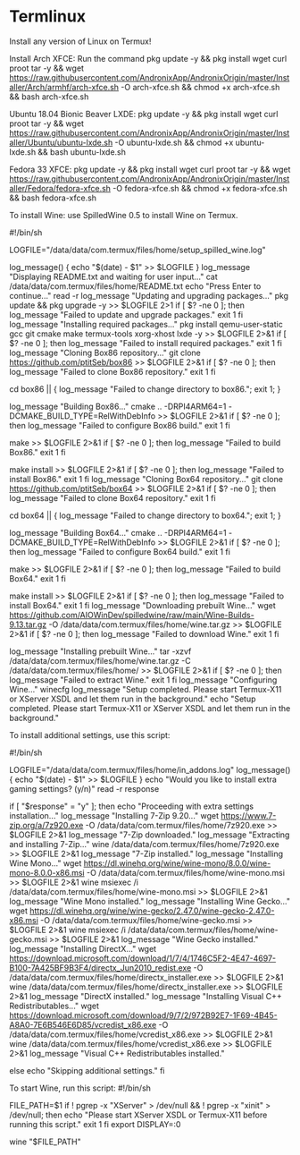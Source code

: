 # Termlinux
Install any version of Linux on Termux! 



Install Arch XFCE: Run the command pkg update -y && pkg install wget curl proot tar -y && wget https://raw.githubusercontent.com/AndronixApp/AndronixOrigin/master/Installer/Arch/armhf/arch-xfce.sh -O arch-xfce.sh && chmod +x arch-xfce.sh && bash arch-xfce.sh 





Ubuntu 18.04 Bionic Beaver LXDE: pkg update -y && pkg install wget curl proot tar -y && wget https://raw.githubusercontent.com/AndronixApp/AndronixOrigin/master/Installer/Ubuntu/ubuntu-lxde.sh -O ubuntu-lxde.sh && chmod +x ubuntu-lxde.sh && bash ubuntu-lxde.sh




Fedora 33 XFCE: pkg update -y && pkg install wget curl proot tar -y && wget https://raw.githubusercontent.com/AndronixApp/AndronixOrigin/master/Installer/Fedora/fedora-xfce.sh -O fedora-xfce.sh && chmod +x fedora-xfce.sh && bash fedora-xfce.sh







To install Wine: use SpilledWine 0.5 to install Wine on Termux. 

#!/bin/sh

LOGFILE="/data/data/com.termux/files/home/setup_spilled_wine.log"

log_message() {
    echo "$(date) - $1" >> $LOGFILE
}
log_message "Displaying README.txt and waiting for user input..."
cat /data/data/com.termux/files/home/README.txt
echo "Press Enter to continue..."
read -r
log_message "Updating and upgrading packages..."
pkg update && pkg upgrade -y >> $LOGFILE 2>1
if [ $? -ne 0 ]; then
    log_message "Failed to update and upgrade packages."
    exit 1
fi
log_message "Installing required packages..."
pkg install qemu-user-static gcc git cmake make termux-tools xorg-xhost lxde -y >> $LOGFILE 2>&1
if [ $? -ne 0 ]; then
    log_message "Failed to install required packages."
    exit 1
fi
log_message "Cloning Box86 repository..."
git clone https://github.com/ptitSeb/box86 >> $LOGFILE 2>&1
if [ $? -ne 0 ]; then
    log_message "Failed to clone Box86 repository."
    exit 1
fi

cd box86 || { log_message "Failed to change directory to box86."; exit 1; }

log_message "Building Box86..."
cmake .. -DRPI4ARM64=1 -DCMAKE_BUILD_TYPE=RelWithDebInfo >> $LOGFILE 2>&1
if [ $? -ne 0 ]; then
    log_message "Failed to configure Box86 build."
    exit 1
fi

make >> $LOGFILE 2>&1
if [ $? -ne 0 ]; then
    log_message "Failed to build Box86."
    exit 1
fi

make install >> $LOGFILE 2>&1
if [ $? -ne 0 ]; then
    log_message "Failed to install Box86."
    exit 1
fi
log_message "Cloning Box64 repository..."
git clone https://github.com/ptitSeb/box64 >> $LOGFILE 2>&1
if [ $? -ne 0 ]; then
    log_message "Failed to clone Box64 repository."
    exit 1
fi

cd box64 || { log_message "Failed to change directory to box64."; exit 1; }

log_message "Building Box64..."
cmake .. -DRPI4ARM64=1 -DCMAKE_BUILD_TYPE=RelWithDebInfo >> $LOGFILE 2>&1
if [ $? -ne 0 ]; then
    log_message "Failed to configure Box64 build."
    exit 1
fi

make >> $LOGFILE 2>&1
if [ $? -ne 0 ]; then
    log_message "Failed to build Box64."
    exit 1
fi

make install >> $LOGFILE 2>&1
if [ $? -ne 0 ]; then
    log_message "Failed to install Box64."
    exit 1
fi
log_message "Downloading prebuilt Wine..."
wget https://github.com/AIOWinDev/spilledwine/raw/main/Wine-Builds-9.13.tar.gz -O /data/data/com.termux/files/home/wine.tar.gz >> $LOGFILE 2>&1
if [ $? -ne 0 ]; then
    log_message "Failed to download Wine."
    exit 1
fi

log_message "Installing prebuilt Wine..."
tar -xzvf /data/data/com.termux/files/home/wine.tar.gz -C /data/data/com.termux/files/home/ >> $LOGFILE 2>&1
if [ $? -ne 0 ]; then
    log_message "Failed to extract Wine."
    exit 1
fi
log_message "Configuring Wine..."
winecfg
log_message "Setup completed. Please start Termux-X11 or XServer XSDL and let them run in the background."
echo "Setup completed. Please start Termux-X11 or XServer XSDL and let them run in the background."


To install additional settings, use this script: 


#!/bin/sh

LOGFILE="/data/data/com.termux/files/home/in_addons.log"
log_message() {
    echo "$(date) - $1" >> $LOGFILE
}
echo "Would you like to install extra gaming settings? (y/n)"
read -r response

if [ "$response" = "y" ]; then
    echo "Proceeding with extra settings installation..."
    log_message "Installing 7-Zip 9.20..."
    wget https://www.7-zip.org/a/7z920.exe -O /data/data/com.termux/files/home/7z920.exe >> $LOGFILE 2>&1
    log_message "7-Zip downloaded."
    log_message "Extracting and installing 7-Zip..."
    wine /data/data/com.termux/files/home/7z920.exe >> $LOGFILE 2>&1
    log_message "7-Zip installed."
    log_message "Installing Wine Mono..."
    wget https://dl.winehq.org/wine/wine-mono/8.0.0/wine-mono-8.0.0-x86.msi -O /data/data/com.termux/files/home/wine-mono.msi >> $LOGFILE 2>&1
    wine msiexec /i /data/data/com.termux/files/home/wine-mono.msi >> $LOGFILE 2>&1
    log_message "Wine Mono installed."
    log_message "Installing Wine Gecko..."
    wget https://dl.winehq.org/wine/wine-gecko/2.47.0/wine-gecko-2.47.0-x86.msi -O /data/data/com.termux/files/home/wine-gecko.msi >> $LOGFILE 2>&1
    wine msiexec /i /data/data/com.termux/files/home/wine-gecko.msi >> $LOGFILE 2>&1
    log_message "Wine Gecko installed."
    log_message "Installing DirectX..."
    wget https://download.microsoft.com/download/1/7/4/1746C5F2-4E47-4697-B100-7A425BF9B3F4/directx_Jun2010_redist.exe -O /data/data/com.termux/files/home/directx_installer.exe >> $LOGFILE 2>&1
    wine /data/data/com.termux/files/home/directx_installer.exe >> $LOGFILE 2>&1
    log_message "DirectX installed."
    log_message "Installing Visual C++ Redistributables..."
    wget https://download.microsoft.com/download/9/7/2/972B92E7-1F69-4B45-A8A0-7E6B546E6D85/vcredist_x86.exe -O /data/data/com.termux/files/home/vcredist_x86.exe >> $LOGFILE 2>&1
    wine /data/data/com.termux/files/home/vcredist_x86.exe >> $LOGFILE 2>&1
    log_message "Visual C++ Redistributables installed."

else
    echo "Skipping additional settings."
fi







To start Wine, run this script: #!/bin/sh

FILE_PATH=$1
if ! pgrep -x "XServer" > /dev/null && ! pgrep -x "xinit" > /dev/null; then
    echo "Please start XServer XSDL or Termux-X11 before running this script."
    exit 1
fi
export DISPLAY=:0

wine "$FILE_PATH"


